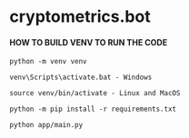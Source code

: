 # cryptometrics.bot

#### HOW TO BUILD VENV TO RUN THE CODE

```
python -m venv venv
  
venv\Scripts\activate.bat - Windows

source venv/bin/activate - Linux and MacOS
  
python -m pip install -r requirements.txt

python app/main.py
```
